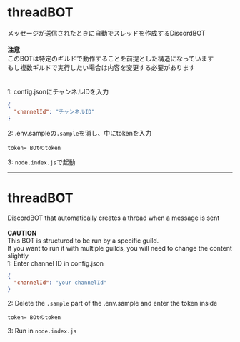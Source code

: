 # threadBOT
メッセージが送信されたときに自動でスレッドを作成するDiscordBOT
<br><br>
**注意**<br>
このBOTは特定のギルドで動作することを前提とした構造になっています<br>
もし複数ギルドで実行したい場合は内容を変更する必要があります<br><br>
<br>
1: config.jsonにチャンネルIDを入力
```json
{
  "channelId": "チャンネルID"
}
```
2: .env.sampleの`.sample`を消し、中にtokenを入力
```
token= BOtのtoken
```
3: `node.index.js`で起動
- - - - - - - - - - - - - - - - - - - - - - - - - - - - - - - - - - - - - - - - - - - - -
# threadBOT
DiscordBOT that automatically creates a thread when a message is sent
<br><br>
**CAUTION**<br>
This BOT is structured to be run by a specific guild.<br>
If you want to run it with multiple guilds, you will need to change the content slightly
<br>
1: Enter channel ID in config.json
```json
{
  "channelId": "your channelId"
}
```
2: Delete the `.sample` part of the .env.sample and enter the token inside
```
token= BOtのtoken
```
3: Run in `node.index.js`
